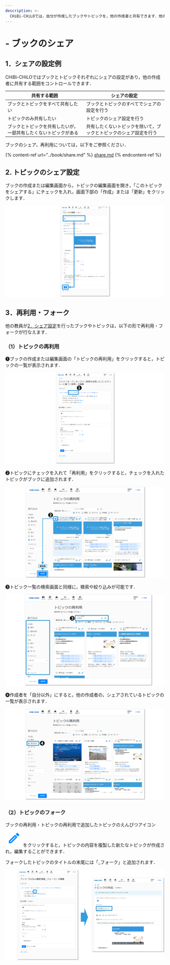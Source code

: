 ```yaml
---
description: >-
  CHiBi-CHiLOでは，自分が作成したブックやトピックを，他の作成者と共有できます．他の作成者は，それらを再利用したり，複製して新たなブック・トピックを作成することができます．
---
```


# - ブックのシェア

## 1．シェアの設定例

CHiBi-CHiLOではブックとトピックそれぞれにシェアの設定があり，他の作成者に共有する範囲をコントロールできます．

| 共有する範囲                           | シェアの設定                            |
| -------------------------------- | --------------------------------- |
| ブックとトピックをすべて共有したい                | ブックとトピックのすべてでシェアの設定を行う            |
| トピックのみ共有したい                      | トピックのシェア設定を行う                     |
| ブックとトピックを共有したいが，一部共有したくないトピックがある | 共有したくないトピックを除いて，ブックとトピックのシェア設定を行う |

ブックのシェア，再利用については，以下をご参照ください．

{% content-ref url="../book/share.md" %}
[share.md](../book/share.md)
{% endcontent-ref %}

## 2. トピックのシェア設定

ブックの作成または編集画面から，トピックの編集画面を開き，「このトピックをシェアする」にチェックを入れ，画面下部の「作成」または「更新」をクリックします．

![](<../.gitbook/assets/book-share_02.png>)

## 3．再利用・フォーク

他の教員が[2．シェア設定](share.md#2-sheano)を行ったブックやトピックは，以下の形で再利用・フォークが行なえます．

### （1）トピックの再利用

❶ブックの作成または編集画面の「トピックの再利用」をクリックすると，トピックの一覧が表示されます．

![](<../.gitbook/assets/book-share_07.png>)

❷トピックにチェックを入れて「再利用」をクリックすると，チェックを入れたトピックがブックに追加されます．

![](<../.gitbook/assets/book-share_08.png>)

❸トピック一覧の検索画面と同様に，検索や絞り込みが可能です．

![](<../.gitbook/assets/book-share_09.png>)

❹作成者を「自分以外」にすると，他の作成者の，シェアされているトピックの一覧が表示されます．

![](<../.gitbook/assets/book-share_10.png>)

### （2）トピックのフォーク

ブックの再利用・トピックの再利用で追加したトピックのえんぴつアイコン<img src="../.gitbook/assets/pencil.png" alt="" data-size="line">をクリックすると，トピックの内容を複製した新たなトピックが作成され，編集することができます．

フォークしたトピックのタイトルの末尾には「\_フォーク」と追加されます．

![](<../.gitbook/assets/book-share_12.png>)
